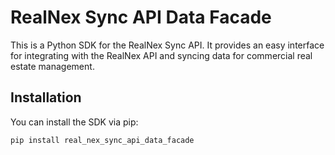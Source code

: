 # RealNex Sync API Data Facade

This is a Python SDK for the RealNex Sync API. It provides an easy interface for integrating with the RealNex API and syncing data for commercial real estate management.

## Installation

You can install the SDK via pip:

```bash
pip install real_nex_sync_api_data_facade
